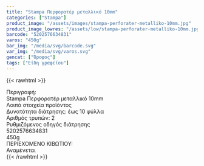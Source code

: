 ```yaml
---
title: "Stampa Περφορατέρ μεταλλικό 10mm"
categories: ["Stampa"]
product_image: "/assets/images/stampa-perforater-metalliko-10mm.jpg"
product_image_lowres: "/assets/low/stampa-perforater-metalliko-10mm.jpg"
barcode: "5202576634831"
varos: "450g"
bar_img: "/media/svg/barcode.svg"
var_img: "/media/svg/varos.svg"
gencat: ["Όροφος"]
tags: ["Είδη γραφείου"]
---
```

{{< rawhtml >}}

<div class="sload671">
    <div class="product">
        <div id="sistatika">Περιγραφή:</div>
        <div class="alltext">Stampa Περφορατέρ μεταλλικό 10mm</div>
        <div id="loipa">Λοιπά στοιχεία προϊόντος</div>
        <div class="keno"></div>
        <div class="sdg300 sgg2 sfwb">
            <div class="sp10 sred steee stcenter">Δυνατότητα διάτρησης: έως 10 φύλλα</div>
            <div class="sp10 s444 steee stcenter">Αριθμός τρυπών: 2</div>
        </div>
        <div class=" smt2 sp10 seee st333 stcenter sfwb">Ρυθμιζόμενος οδηγός διάτρησης</div>
        <div class="keno"></div>
        <div id="barcode">
            <div id="barimage1"></div><span id="bartext">5202576634831</span>
        </div>
        <div id="varos">
            <div id="varosimage1"></div><span id="varostext">450g</span>
        </div>
        <div id="kivotio">ΠΕΡΙΕΧΟΜΕΝΟ ΚΙΒΩΤΙΟΥ:<br>Αναμένεται</div>
        <div class="pimg"></div>
    </div>
</div>
{{< /rawhtml >}}